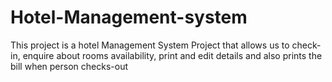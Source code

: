 # Hotel-Management-system
This project is a hotel Management System Project that allows us to check-in, enquire about rooms availability, print and edit details and also prints the bill when person checks-out 
